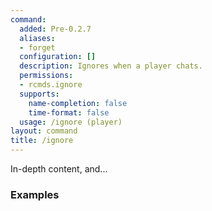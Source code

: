 ```yaml
---
command:
  added: Pre-0.2.7
  aliases:
  - forget
  configuration: []
  description: Ignores when a player chats.
  permissions:
  - rcmds.ignore
  supports:
    name-completion: false
    time-format: false
  usage: /ignore (player)
layout: command
title: /ignore
---
```


In-depth content, and...

### Examples



